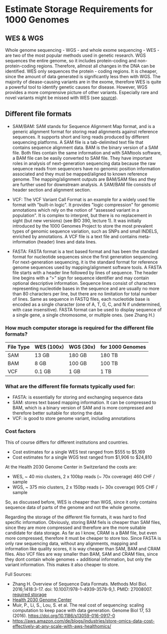 # Estimate Storage Requirements for 1000 Genomes

## WES & WGS 
Whole genome sequencing - WGS - and whole exome sequencing - WES - are two of the most popular methods used in genetic research. WGS sequences the entire genome, so it includes protein-coding and non-protein-coding regions. Therefore, allmost all changes in the DNA can be identified. WES only sequences the protein - coding regions. It is cheaper, since the amount of data generated is significantly less then with WGS. The majority of diease-causing variants are in the exome, therefore  WES is quite a powerful tool to identify genetic causes for disease. However, WGS provides a more comprensive picture of other variants. Especially rare and novel variants might be missed with WES (see [source](https://www.novogene.com/eu-en/resources/blog/wgs-vs-wes-which-genetic-sequencing-method-is-right-for-you/)). 

## Diﬀerent file formats

- SAM/BAM: SAM stands for Sequence Alignment Map format, and is a generic alignment format for storing read alignments against reference sequences. It supports short and long reads produced by different sequencing platforms. A SAM file is a tab-delimited text file that contains sequence alignment data. BAM is the binary version of a SAM file. Both files contain the same information and with SAMtools software, a BAM file can be easily converted to SAM file. They have important  roles in analysis of next-generation sequencing data because the raw sequence reads from sequencers have no genomic position information associated and they must be mapped/aligned to known reference genome. The mapping/alignment outputs are BAM/SAM files and they are further used for downstream analysis. A SAM/BAM file consists of header section and alignment section.
  
- VCF: The VCF Variant Call Format is an example for a widely used file format with "built-in logic". It provides "logic
compression" for genomic annotations which rely on the notion of "assessed variant in a population". It is complex to interpret, but there is no replacement in sight (but new versions) (see BIO 390, lecture 1). It was initially introduced by the 1000 Genomes Project to store the most prevalent types of genomic sequence variation, such as SNPs and small INDELS, enriched by annotations. A VCF file is a text file and contains meta-information (header) lines and data lines.

- FASTA: FASTA format is a text based format and has been the standard format for nucleotide sequences since the first generation sequencing. For next-generation sequencing, it is the standard format for reference genome sequences used by mapping/alignment software tools. A FASTA file starts with a header line followed by lines of sequence. The header line begins with a “>” sign for sequence identifier and may contain optional descriptive information. Sequence lines consist of characters representing nucleotide bases in the sequence and are usually no more than 80 characters per line, but there are  no limitation for total number of lines. Same as sequence in FASTQ files, each nucleotide base is encoded as a single character (one of A, T, G, C, and N if undetermined, with case insensitive). FASTA format can be used to display sequence of a single gene, a single chromosome, or multiple ones.
(see Zhang H.)

### How much computer storage is required for the different file formats?

|File Type|WES (100x)|WGS (30x)|for 1000 Genomes
|-------|-------------------|----|----|
|SAM|	13 GB|	180 GB| 180 TB |
|BAM|8 GB|100 GB|100 TB|
|VCF|	0.1 GB|1 GB|1 TB|


### What are the different file formats typically used for: 

* FASTA: is essentially for storing  and exchanging sequence data
* SAM: stores text based mapping information. It can be compressed to BAM, which is a binary version of SAM and is more compressed and therefore better suitable for storing the data
* VCF: is good to store genome variant, including annotations

### Cost factors
This of course differs for different institutions and countries.

- Cost estimates for a single WES test ranged from $555 to $5,169
- Cost estimates for a single WGS test ranged from $1,906 to $24,810

At the Health 2030 Genome Center in Switzerland the costs are: 

* WES, ~ 40 mio clusters, 2 x 100bp reads (~ 70x coverage)	 460 CHF / sample
* WGS, ~ 375 mio clusters, 2 x 150bp reads (~ 30x coverage)	 905 CHF / sample

So, as discussed before, WES is cheaper than WGS, since it only contains sequence data of parts of the genome and not the whole genome. 

Regarding the storage of the different file formats, it was hard to find specific information. Obviously, storing BAM fiels is cheaper than SAM files, since they are more compressed and therefore are the more suitable candidate for data storage. As far as I know, CRAM is a BAM file, but even more compressed, therefore it must be cheaper to store too. Since FASTA is only raw sequencing data, without any alignments, mapping and information like quality scores, it is way cheaper than SAM, BAM and CRAM files. Also VCF files are way smaller than BAM, SAM and CRAM files, since they dont contain whole genomes +  additional information, but only the variant information. This makes it also cheaper to store. 

Full Sources:

- Zhang H. Overview of Sequence Data Formats. Methods Mol Biol. 2016;1418:3-17. doi: 10.1007/978-1-4939-3578-9_1. PMID: 27008007.
[required storage](https://3billion.io/blog/big-data-among-big-data-genome-data)
- [Health 2030 Genome Center](https://www.health2030genome.ch/service-fees)
- Muir, P., Li, S., Lou, S. et al. The real cost of sequencing: scaling computation to keep pace with data generation. Genome Biol 17, 53 (2016). <https://doi.org/10.1186/s13059-016-0917-0>
- <https://aws.amazon.com/de/blogs/industries/store-omics-data-cost-effectively-at-any-scale-with-aws-healthomics/>
